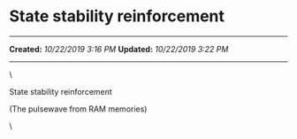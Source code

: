 State stability reinforcement
=============================

  -------------- ----------------------
  **Created:**   *10/22/2019 3:16 PM*
  **Updated:**   *10/22/2019 3:22 PM*
  -------------- ----------------------

\

State stability reinforcement

(The pulsewave from RAM memories)

\

 
